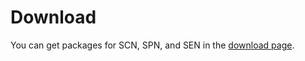# Download

You can get packages for SCN, SPN, and SEN in the [download page](../../../../../installation-guide/deployment/service-chain/references/download/).
